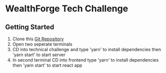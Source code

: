 # WealthForge Tech Challenge

## Getting Started

1. Clone this [Git Repository](https://github.com/Wealthforge-Technologies/technical-challenge)
2. Open two seperate terminals
3. CD into technical challenge and type 'yarn' to install dependencies then 'yarn start' to start server
4. In second terminal CD into frontend type 'yarn' to install dependencies then 'yarn start' to start react app
